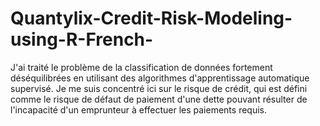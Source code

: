 # Quantylix-Credit-Risk-Modeling-using-R-French-
J'ai traité le problème de la classification de données fortement déséquilibrées en utilisant des algorithmes d'apprentissage automatique supervisé.  Je me suis concentré ici sur le risque de crédit, qui est défini comme le risque de défaut de paiement d'une dette pouvant résulter de l'incapacité d'un emprunteur à effectuer les paiements requis. 
